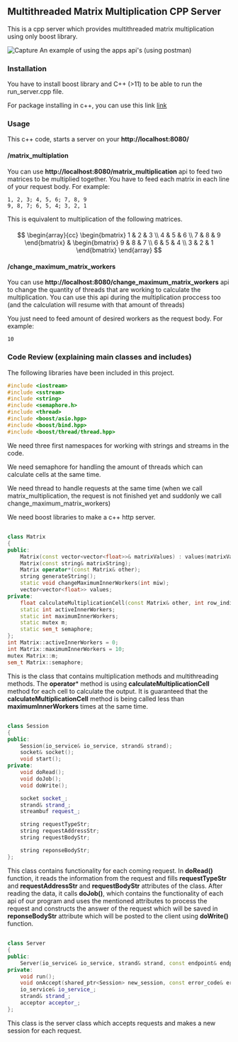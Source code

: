 ## Multithreaded Matrix Multiplication CPP Server
This is a cpp server which provides multithreaded matrix multiplication using only boost library.

![Capture](https://github.com/bateni1380/Multithreaded-Matrix-Multiplication-CPP-Server/assets/65423010/3c4c4680-fada-41d4-986e-133dae4e0232)
An example of using the apps api's (using postman)

### Installation
You have to install boost library and C++ (>11) to be able to run the run_server.cpp file.

For package installing in c++, you can use this link [link](https://vcpkg.io/en/getting-started.html)
### Usage
This c++ code, starts a server on your **http://localhost:8080/** 

#### /matrix_multiplation
You can use 
**http://localhost:8080/matrix_multiplication**
api to feed two matrices to be multiplied together.
You have to feed each matrix in each line of your request body. For example:
```
1, 2, 3; 4, 5, 6; 7, 8, 9
9, 8, 7; 6, 5, 4; 3, 2, 1
```
This is equivalent to multiplication of the following matrices.
####
$$
\begin{array}{cc}
\begin{bmatrix}
1 & 2 & 3 \\
4 & 5 & 6 \\
7 & 8 & 9
\end{bmatrix}
&
\begin{bmatrix}
9 & 8 & 7 \\
6 & 5 & 4 \\
3 & 2 & 1
\end{bmatrix}
\end{array}
$$

#### /change_maximum_matrix_workers
You can use 
**http://localhost:8080/change_maximum_matrix_workers**
api to change the quantity of threads that are working to calculate the multiplication. You can use this api during the multiplication proccess too (and the calculation will resume with that amount of threads)

You just need to feed amount of desired workers as the request body. For example:
```
10
```
### Code Review (explaining main classes and includes)
The following libraries have been included in this project. 
```c++
#include <iostream>
#include <sstream>
#include <string>
#include <semaphore.h>
#include <thread>
#include <boost/asio.hpp>
#include <boost/bind.hpp>
#include <boost/thread/thread.hpp>
```
We need three first namespaces for working with strings and streams in the code.

We need semaphore for handling the amount of threads  which can calculate cells at the same time.

We need thread to handle requests at the same time (when we call matrix_multiplication, the request is not finished yet and suddonly we call change_maximum_matrix_workers)

We need boost libraries to make a c++ http server.

##
```c++
class Matrix 
{
public:
    Matrix(const vector<vector<float>>& matrixValues) : values(matrixValues);
    Matrix(const string& matrixString);
    Matrix operator*(const Matrix& other);
    string generateString();
    static void changeMaximumInnerWorkers(int miw);
    vector<vector<float>> values;
private:
    float calculateMultiplicationCell(const Matrix& other, int row_indice, int column_indice, int common_dim) const;
    static int activeInnerWorkers;
    static int maximumInnerWorkers;
    static mutex m;
    static sem_t semaphore;
};
int Matrix::activeInnerWorkers = 0;
int Matrix::maximumInnerWorkers = 10;
mutex Matrix::m;
sem_t Matrix::semaphore;
```

This is the class that contains multiplication methods and multithreading methods. The **operator*** method is using **calculateMultiplicationCell** method for each cell to calculate the output. It is guaranteed that the **calculateMultiplicationCell** method is being called less than **maximumInnerWorkers** times at the same time.

##

```c++
class Session
{
public:
    Session(io_service& io_service, strand& strand);
    socket& socket();
    void start();
private:
    void doRead();
    void doJob();
    void doWrite();

    socket socket_;
    strand& strand_;
    streambuf request_;

    string requestTypeStr;
    string requestAddressStr;
    string requestBodyStr;

    string reponseBodyStr;
};
```
This class contains functionality for each coming request.
In **doRead()** function, it reads the information from the request and fills **requestTypeStr** and **requestAddressStr** and **requestBodyStr** attributes of the class. After reading the data, it calls **doJob()**, which contains the functionality of each api of our program and uses the mentioned attributes to process the request and constructs the answer of the request which will be saved in **reponseBodyStr** attribute which will be posted to the client using **doWrite()** function.
##

```c++
class Server
{
public:
    Server(io_service& io_service, strand& strand, const endpoint& endpoint);
private:
    void run();
    void onAccept(shared_ptr<Session> new_session, const error_code& error);
    io_service& io_service_;
    strand& strand_;
    acceptor acceptor_;
};
```
This class is the server class which accepts requests and makes a new session for each request.



